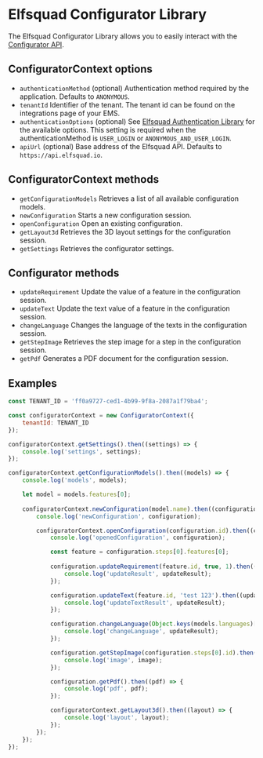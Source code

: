 # Elfsquad Configurator Library

The Elfsquad Configurator Library allows you to easily interact with the [Configurator API](https://docs.elfsquad.io/apis/configurator).

## ConfiguratorContext options
* `authenticationMethod` (optional) Authentication method required by the application. Defaults to `ANONYMOUS`.
* `tenantId` Identifier of the tenant. The tenant id can be found on the integrations page of your EMS.
* `authenticationOptions` (optional) See [Elfsquad Authentication Library](https://github.com/Elfsquad/authentication) for the available options. This setting is required when the authenticationMethod is `USER_LOGIN` or `ANONYMOUS_AND_USER_LOGIN`.
* `apiUrl` (optional) Base address of the Elfsquad API. Defaults to `https://api.elfsquad.io`.

## ConfiguratorContext methods
* `getConfigurationModels` Retrieves a list of all available configuration models.
* `newConfiguration` Starts a new configuration session.
* `openConfiguration` Open an existing configuration.
* `getLayout3d` Retrieves the 3D layout settings for the configuration session.
* `getSettings` Retrieves the configurator settings.

## Configurator methods
* `updateRequirement` Update the value of a feature in the configuration session.
* `updateText` Update the text value of a feature in the configuration session.
* `changeLanguage` Changes the language of the texts in the configuration session.
* `getStepImage` Retrieves the step image for a step in the configuration session.
* `getPdf` Generates a PDF document for the configuration session.

## Examples
```javascript
const TENANT_ID = 'ff0a9727-ced1-4b99-9f8a-2087a1f79ba4';

const configuratorContext = new ConfiguratorContext({
    tenantId: TENANT_ID
});

configuratorContext.getSettings().then((settings) => {
    console.log('settings', settings);
});

configuratorContext.getConfigurationModels().then((models) => {
    console.log('models', models);

    let model = models.features[0];
    
    configuratorContext.newConfiguration(model.name).then((configuration) => {
        console.log('newConfiguration', configuration);

        configuratorContext.openConfiguration(configuration.id).then((configuration) => {
            console.log('openedConfiguration', configuration);

            const feature = configuration.steps[0].features[0];
            
            configuration.updateRequirement(feature.id, true, 1).then((updateResult) => {
                console.log('updateResult', updateResult);
            });

            configuration.updateText(feature.id, 'test 123').then((updateResult) => {
                console.log('updateTextResult', updateResult);
            });

            configuration.changeLanguage(Object.keys(models.languages)[2]).then((updateResult) => {
                console.log('changeLanguage', updateResult);
            });

            configuration.getStepImage(configuration.steps[0].id).then((image) => {
                console.log('image', image);
            });

            configuration.getPdf().then((pdf) => {
                console.log('pdf', pdf);
            });

            configuratorContext.getLayout3d().then((layout) => {
                console.log('layout', layout);
            });
        });
    });
});
```